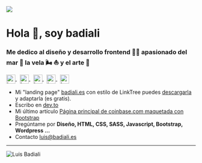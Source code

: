 <img src="https://repository-images.githubusercontent.com/280498248/c0d72900-cae1-11ea-861c-443b6a4b7f83">

# Hola 👋, soy **badiali**
### Me dedico al diseño y desarrollo frontend 👨‍💻 apasionado del mar 🌊 la vela 🌬 ⛵️ y el arte 🎨

<p align="left">
  <a href="https://codepen.io/badiali" target="_blank">
    <img align="center" src="https://cdn.jsdelivr.net/npm/simple-icons@3.0.1/icons/codepen.svg" alt="badiali" height="24px" width="24px" />
  </a>
  &nbsp;
  <a href="https://dev.to/badiali" target="_blank">
    <img align="center" src="https://cdn.jsdelivr.net/npm/simple-icons@3.0.1/icons/dev-dot-to.svg" alt="badiali" height="24px" width="24px" />
  </a>
  &nbsp;
  <a href="https://twitter.com/badiali" target="_blank">
    <img align="center" src="https://cdn.jsdelivr.net/npm/simple-icons@3.0.1/icons/twitter.svg" alt="badiali" height="24px" width="24px" />
  </a>
  &nbsp;
  <a href="https://linkedin.com/in/badiali" target="_blank">
    <img align="center" src="https://cdn.jsdelivr.net/npm/simple-icons@3.0.1/icons/linkedin.svg" alt="badiali" height="24px" width="24px" />
  </a>
  &nbsp;
  <a href="https://instagram.com/badiali" target="_blank">
    <img align="center" src="https://cdn.jsdelivr.net/npm/simple-icons@3.0.1/icons/instagram.svg" alt="badiali" height="24px" width="24px" />
  </a>
</p>

- Mi "landing page" [badiali.es](https://badiali.es) con estilo de LinkTree puedes [descargarla](https://github.com/badiali/badiali.es) y adaptarla (es gratis).
- Escribo en [dev.to](https://dev.to/badiali)
- Mi último artículo [Página principal de coinbase.com maquetada con Bootstrap](https://dev.to/badiali/coinbase-bootstrap-45c6)
- Pregúntame por <strong>Diseño, HTML, CSS, SASS, Javascript, Bootstrap, Wordpress ...</strong>
- Contacto [luis@badiali.es](mailto:luis@badiali.es)

---

![Luis Badiali](https://komarev.com/ghpvc/?username=badiali)
